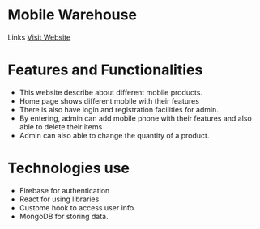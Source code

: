 
# Mobile Warehouse
Links [Visit Website](https://grocery-cde81.web.app/)
# Features and Functionalities
-  This website describe about different mobile products.
-  Home page shows different mobile with their features
-  There is also have login and registration facilities for admin.
-  By entering, admin can add mobile phone with their features and also able to delete their items
-  Admin can also able to change the quantity of a product.
# Technologies use
-  Firebase for authentication
-  React for using libraries
-  Custome hook to access user info.
-  MongoDB for storing data.